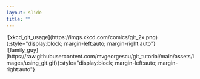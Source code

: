 ```yaml
---
layout: slide
title: ""
---
```


<section markdown="1">
![xkcd_git_usage](https://imgs.xkcd.com/comics/git_2x.png){:style="display:block; margin-left:auto; margin-right:auto"}
</section>

<section markdown="1">
![family_guy](https://raw.githubusercontent.com/mvgeorgescu/git_tutorial/main/assets/images/using_git.gif){:style="display:block; margin-left:auto; margin-right:auto"}
</section>


